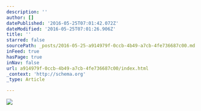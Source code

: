 ```yaml
---
description: ''
author: []
datePublished: '2016-05-25T07:01:42.072Z'
dateModified: '2016-05-25T07:01:26.906Z'
title: ''
starred: false
sourcePath: _posts/2016-05-25-a914979f-0ccb-4b49-a7cb-4fe736687c00.md
inFeed: true
hasPage: true
inNav: false
url: a914979f-0ccb-4b49-a7cb-4fe736687c00/index.html
_context: 'http://schema.org'
_type: Article

---
```

![](https://the-grid-user-content.s3-us-west-2.amazonaws.com/c3085e9f-17c1-467d-90ff-92588c0a828c.jpg)